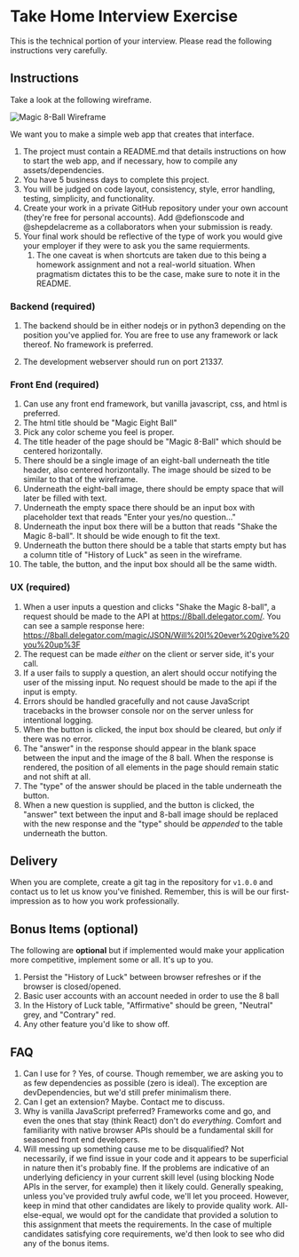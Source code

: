 Take Home Interview Exercise
============================

This is the technical portion of your interview. Please read the following instructions very carefully.

## Instructions

Take a look at the following wireframe.

![Magic 8-Ball Wireframe](https://user-images.githubusercontent.com/4664162/78293614-5ee5ba00-7518-11ea-9a44-38ce7c9ad193.png)

We want you to make a simple web app that creates that interface.

1. The project must contain a README.md that details instructions on how to start the web app, and if necessary, how to compile any assets/dependencies.
1. You have 5 business days to complete this project.
1. You will be judged on code layout, consistency, style, error handling, testing, simplicity, and functionality.
1. Create your work in a private GitHub repository under your own account (they're free for personal accounts). Add @defionscode and @shepdelacreme as a collaborators when your submission is ready.
1. Your final work should be reflective of the type of work you would give your employer if they were to ask you the same requierments.
    1. The one caveat is when shortcuts are taken due to this being a homework assignment and not a real-world situation. When pragmatism dictates this to be the case, make sure to note it in the README.

### Backend (required)

1. The backend should be in either nodejs or in python3 depending on the position you've applied for. You are free to use any framework or lack thereof. No framework is preferred.

1. The development webserver should run on port 21337.

### Front End (required)

1. Can use any front end framework, but vanilla javascript, css, and html is preferred.
1. The html title should be "Magic Eight Ball"
1. Pick any color scheme you feel is proper.
1. The title header of the page should be "Magic 8-Ball" which should be centered horizontally.
1. There should be a single image of an eight-ball underneath the title header, also centered horizontally. The image should be sized to be similar to that of the wireframe.
1. Underneath the eight-ball image, there should be empty space that will later be filled with text.
1. Underneath the empty space there should be an input box with placeholder text that reads "Enter your yes/no question..."
1. Underneath the input box there will be a button that reads "Shake the Magic 8-ball". It should be wide enough to fit the text.
1. Underneath the button there should be a table that starts empty but has a column title of "History of Luck" as seen in the wireframe.
1. The table, the button, and the input box should all be the same width.

### UX (required)

1. When a user inputs a question and clicks "Shake the Magic 8-ball", a request should be made to the API at https://8ball.delegator.com/. You can see a sample response here: https://8ball.delegator.com/magic/JSON/Will%20I%20ever%20give%20you%20up%3F
1. The request can be made _either_ on the client or server side, it's your call.
1. If a user fails to supply a question, an alert should occur notifying the user of the missing input. No request should be made to the api if the input is empty.
1. Errors should be handled gracefully and not cause JavaScript tracebacks in the browser console nor on the server unless for intentional logging.
1. When the button is clicked, the input box should be cleared, but _only_ if there was no error.
1. The "answer" in the response should appear in the blank space between the input and the image of the 8 ball. When the response is rendered, the position of all elements in the page should remain static and not shift at all. 
1. The "type" of the answer should be placed in the table underneath the button.
1. When a new question is supplied, and the button is clicked, the "answer" text between the input and 8-ball image should be replaced with the new response and the "type" should be _appended_ to the table underneath the button.


## Delivery

When you are complete, create a git tag in the repository for `v1.0.0` and contact us to let us know you've finished. Remember, this is will be our first-impression as to how you work professionally. 

## Bonus Items (optional)

The following are **optional** but if implemented would make your application more competitive, implement some or all. It's up to you.

1. Persist the "History of Luck" between browser refreshes or if the browser is closed/opened.
1. Basic user accounts with an account needed in order to use the 8 ball
1. In the History of Luck table, "Affirmative" should be green, "Neutral" grey, and "Contrary" red.
1. Any other feature you'd like to show off.

## FAQ

1. Can I use <INSERT TECHNOLOGY> for <INSERT USE CASE>? Yes, of course. Though remember, we are asking you to as few dependencies as possible (zero is ideal). The exception are devDependencies, but we'd still prefer minimalism there.
1. Can I get an extension? Maybe. Contact me to discuss.
1. Why is vanilla JavaScript preferred? Frameworks come and go, and even the ones that stay (think React) don't do _everything_. Comfort and familiarity with native browser APIs should be a fundamental skill for seasoned front end developers.
1. Will messing up something cause me to be disqualified? Not necessarily, if we find issue in your code and it appears to be superficial in nature then it's probably fine. If the problems are indicative of an underlying deficiency in your current skill level (using blocking Node APIs in the server, for example) then it likely could. Generally speaking, unless you've provided truly awful code, we'll let you proceed. However, keep in mind that other candidates are likely to provide quality work. All-else-equal, we would opt for the candidate that provided a solution to this assignment that meets the requirements. In the case of multiple candidates satisfying core requirements, we'd then look to see who did any of the bonus items.
